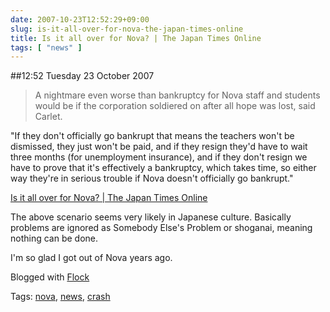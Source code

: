 ```yaml
---
date: 2007-10-23T12:52:29+09:00
slug: is-it-all-over-for-nova-the-japan-times-online
title: Is it all over for Nova? | The Japan Times Online
tags: [ "news" ]
---
```


##12:52 Tuesday 23 October 2007

> A nightmare even worse than bankruptcy for Nova staff and students would be if the corporation soldiered on after all hope was lost, said Carlet.

"If they don't officially go bankrupt that means the teachers won't be dismissed, they just won't be paid, and if they resign they'd have to wait three months (for unemployment insurance), and if they don't resign we have to prove that it's effectively a bankruptcy, which takes time, so either way they're in serious trouble if Nova doesn't officially go bankrupt."

[Is it all over for Nova? | The Japan Times Online](http://search.japantimes.co.jp/cgi-bin/fl20070925zg.html)


The above scenario seems very likely in Japanese culture. Basically problems are ignored as Somebody Else's Problem or shoganai, meaning nothing can be done.

I'm so glad I got out of Nova years ago.



Blogged with [Flock](http://www.flock.com/blogged-with-flock)

Tags: [nova](http://technorati.com/tag/nova), [news](http://technorati.com/tag/news), [ crash](http://technorati.com/tag/%20crash)
